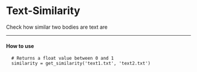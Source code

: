 # Text-Similarity
Check how similar two bodies are text are

---
#### How to use

```
  # Returns a float value between 0 and 1
  similarity = get_similarity('text1.txt', 'text2.txt')
```
